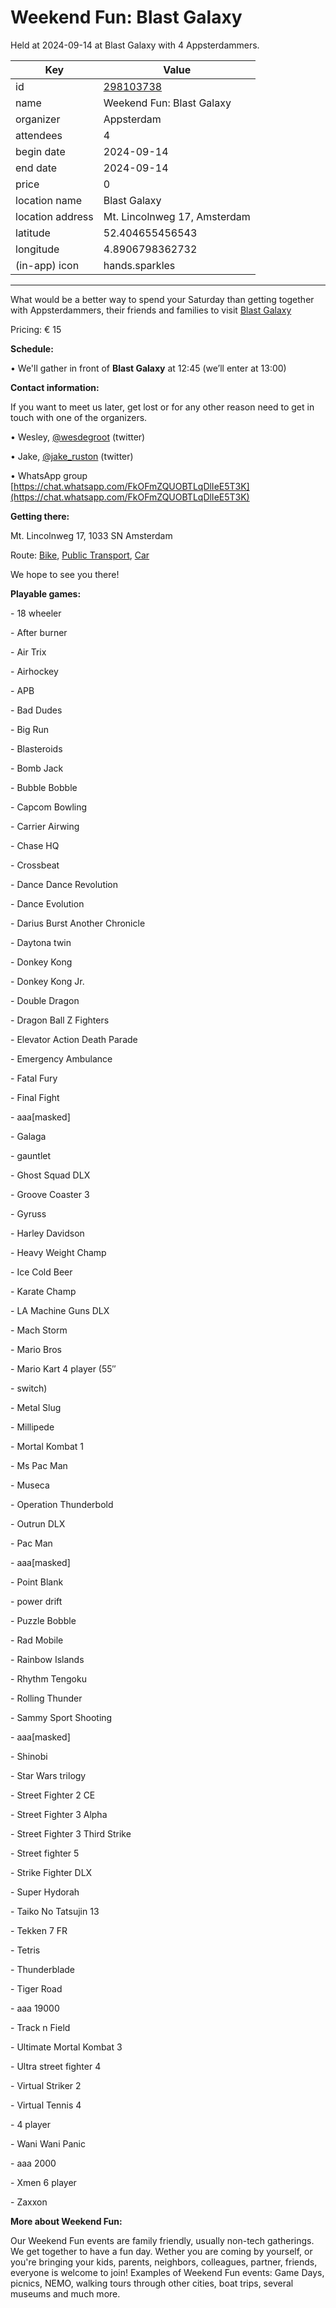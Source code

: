 # Weekend Fun: Blast Galaxy
Held at 2024-09-14 at Blast Galaxy with 4 Appsterdammers.
        
|Key|Value
|---|---|
|id|[298103738](https://www.meetup.com/appsterdam/events/298103738/)|
|name|Weekend Fun: Blast Galaxy|
|organizer|Appsterdam|
|attendees|4|
|begin date|2024-09-14|
|end date|2024-09-14|
|price|0|
|location name|Blast Galaxy|
|location address|Mt. Lincolnweg 17, Amsterdam|
|latitude|52.404655456543|
|longitude|4.8906798362732|
|(in-app) icon|hands.sparkles|

---

What would be a better way to spend your Saturday than getting together with Appsterdammers, their friends and families to visit [Blast Galaxy](https://blastgalaxy.nl/)

Pricing: € 15

**Schedule:**

• We'll gather in front of **Blast Galaxy** at 12:45 (we’ll enter at 13:00)

**Contact information:**

If you want to meet us later, get lost or for any other reason need to get in touch with one of the organizers.

• Wesley, [@wesdegroot](http://twitter.com/wesdegroot/) (twitter)

• Jake, [@jake_ruston](http://twitter.com/jake_ruston/) (twitter)

• WhatsApp group [https://chat.whatsapp.com/FkOFmZQUOBTLqDlIeE5T3K](https://chat.whatsapp.com/FkOFmZQUOBTLqDlIeE5T3K)

**Getting there:**

Mt. Lincolnweg 17, 1033 SN Amsterdam

Route: [Bike](http://maps.apple.com/?daddr=Mt.%20Lincolnweg%2017%2C%201033%20SN%20Amsterdam&amp;amp;t=m&amp;amp;dirflg=b), [Public Transport](http://maps.apple.com/?daddr=Mt.%20Lincolnweg%2017%2C%201033%20SN%20Amsterdam&amp;amp;t=m&amp;amp;dirflg=r), [Car](http://maps.apple.com/?daddr=Mt.%20Lincolnweg%2017%2C%201033%20SN%20Amsterdam&amp;amp;t=m&amp;amp;dirflg=d)

We hope to see you there!

**Playable games:**

\- 18 wheeler

\- After burner

\- Air Trix

\- Airhockey

\- APB

\- Bad Dudes

\- Big Run

\- Blasteroids

\- Bomb Jack

\- Bubble Bobble

\- Capcom Bowling

\- Carrier Airwing

\- Chase HQ

\- Crossbeat

\- Dance Dance Revolution

\- Dance Evolution

\- Darius Burst Another Chronicle

\- Daytona twin

\- Donkey Kong

\- Donkey Kong Jr\.

\- Double Dragon

\- Dragon Ball Z Fighters

\- Elevator Action Death Parade

\- Emergency Ambulance

\- Fatal Fury

\- Final Fight

\- aaa[masked]

\- Galaga

\- gauntlet

\- Ghost Squad DLX

\- Groove Coaster 3

\- Gyruss

\- Harley Davidson

\- Heavy Weight Champ

\- Ice Cold Beer

\- Karate Champ

\- LA Machine Guns DLX

\- Mach Storm

\- Mario Bros

\- Mario Kart 4 player \(55″

\- switch\)

\- Metal Slug

\- Millipede

\- Mortal Kombat 1

\- Ms Pac Man

\- Museca

\- Operation Thunderbold

\- Outrun DLX

\- Pac Man

\- aaa[masked]

\- Point Blank

\- power drift

\- Puzzle Bobble

\- Rad Mobile

\- Rainbow Islands

\- Rhythm Tengoku

\- Rolling Thunder

\- Sammy Sport Shooting

\- aaa[masked]

\- Shinobi

\- Star Wars trilogy

\- Street Fighter 2 CE

\- Street Fighter 3 Alpha

\- Street Fighter 3 Third Strike

\- Street fighter 5

\- Strike Fighter DLX

\- Super Hydorah

\- Taiko No Tatsujin 13

\- Tekken 7 FR

\- Tetris

\- Thunderblade

\- Tiger Road

\- aaa 19000

\- Track n Field

\- Ultimate Mortal Kombat 3

\- Ultra street fighter 4

\- Virtual Striker 2

\- Virtual Tennis 4

\- 4 player

\- Wani Wani Panic

\- aaa 2000

\- Xmen 6 player

\- Zaxxon

**More about Weekend Fun:**

Our Weekend Fun events are family friendly, usually non-tech gatherings. We get together to have a fun day. Wether you are coming by yourself, or you're bringing your kids, parents, neighbors, colleagues, partner, friends, everyone is welcome to join! Examples of Weekend Fun events: Game Days, picnics, NEMO, walking tours through other cities, boat trips, several museums and much more. 
